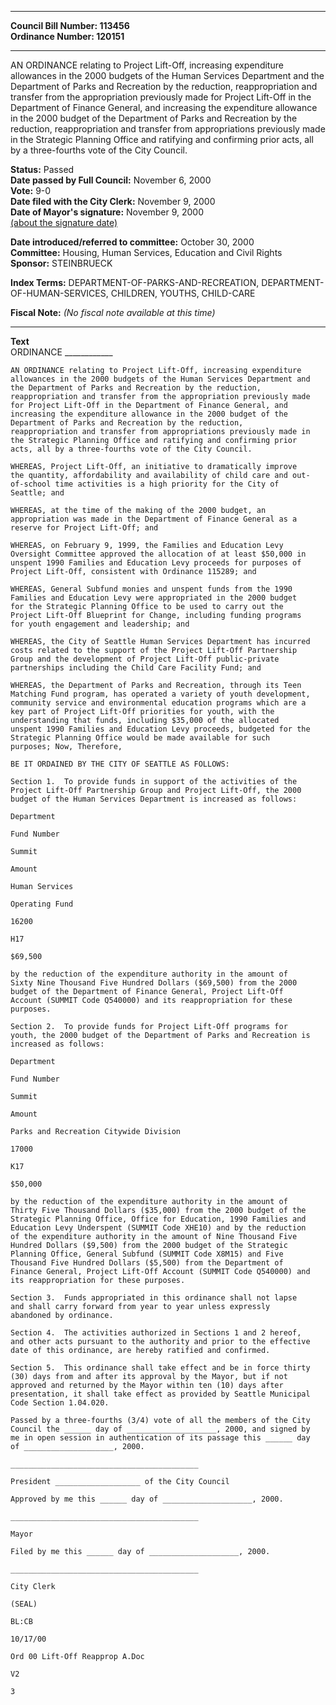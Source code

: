 * * * * *  
  
**Council Bill Number: [](#h0)[](#h2)113456**   
**Ordinance Number: 120151**  
  
* * * * *  
  
AN ORDINANCE relating to Project Lift-Off, increasing expenditure allowances in the 2000 budgets of the Human Services Department and the Department of Parks and Recreation by the reduction, reappropriation and transfer from the appropriation previously made for Project Lift-Off in the Department of Finance General, and increasing the expenditure allowance in the 2000 budget of the Department of Parks and Recreation by the reduction, reappropriation and transfer from appropriations previously made in the Strategic Planning Office and ratifying and confirming prior acts, all by a three-fourths vote of the City Council.  
  
**Status:** Passed   
**Date passed by Full Council:** November 6, 2000   
**Vote:** 9-0   
**Date filed with the City Clerk:** November 9, 2000   
**Date of Mayor's signature:** November 9, 2000   
[(about the signature date)](/~public/approvaldate.htm)   
  
  
**Date introduced/referred to committee:** October 30, 2000   
**Committee:** Housing, Human Services, Education and Civil Rights   
**Sponsor:** STEINBRUECK   
  
**Index Terms:** DEPARTMENT-OF-PARKS-AND-RECREATION, DEPARTMENT-OF-HUMAN-SERVICES, CHILDREN, YOUTHS, CHILD-CARE  
  
**Fiscal Note:** *(No fiscal note available at this time)*  
  
* * * * *  
  
**Text**  
    ORDINANCE ____________  
  
    AN ORDINANCE relating to Project Lift-Off, increasing expenditure  
    allowances in the 2000 budgets of the Human Services Department and  
    the Department of Parks and Recreation by the reduction,  
    reappropriation and transfer from the appropriation previously made  
    for Project Lift-Off in the Department of Finance General, and  
    increasing the expenditure allowance in the 2000 budget of the  
    Department of Parks and Recreation by the reduction,  
    reappropriation and transfer from appropriations previously made in  
    the Strategic Planning Office and ratifying and confirming prior  
    acts, all by a three-fourths vote of the City Council.  
  
    WHEREAS, Project Lift-Off, an initiative to dramatically improve  
    the quantity, affordability and availability of child care and out-  
    of-school time activities is a high priority for the City of  
    Seattle; and  
  
    WHEREAS, at the time of the making of the 2000 budget, an  
    appropriation was made in the Department of Finance General as a  
    reserve for Project Lift-Off; and  
  
    WHEREAS, on February 9, 1999, the Families and Education Levy  
    Oversight Committee approved the allocation of at least $50,000 in  
    unspent 1990 Families and Education Levy proceeds for purposes of  
    Project Lift-Off, consistent with Ordinance 115289; and  
  
    WHEREAS, General Subfund monies and unspent funds from the 1990  
    Families and Education Levy were appropriated in the 2000 budget  
    for the Strategic Planning Office to be used to carry out the  
    Project Lift-Off Blueprint for Change, including funding programs  
    for youth engagement and leadership; and  
  
    WHEREAS, the City of Seattle Human Services Department has incurred  
    costs related to the support of the Project Lift-Off Partnership  
    Group and the development of Project Lift-Off public-private  
    partnerships including the Child Care Facility Fund; and  
  
    WHEREAS, the Department of Parks and Recreation, through its Teen  
    Matching Fund program, has operated a variety of youth development,  
    community service and environmental education programs which are a  
    key part of Project Lift-Off priorities for youth, with the  
    understanding that funds, including $35,000 of the allocated  
    unspent 1990 Families and Education Levy proceeds, budgeted for the  
    Strategic Planning Office would be made available for such  
    purposes; Now, Therefore,  
  
    BE IT ORDAINED BY THE CITY OF SEATTLE AS FOLLOWS:  
  
    Section 1.  To provide funds in support of the activities of the  
    Project Lift-Off Partnership Group and Project Lift-Off, the 2000  
    budget of the Human Services Department is increased as follows:  
  
    Department  
  
    Fund Number  
  
    Summit  
  
    Amount  
  
    Human Services  
  
    Operating Fund  
  
    16200  
  
    H17  
  
    $69,500  
  
    by the reduction of the expenditure authority in the amount of  
    Sixty Nine Thousand Five Hundred Dollars ($69,500) from the 2000  
    budget of the Department of Finance General, Project Lift-Off  
    Account (SUMMIT Code Q540000) and its reappropriation for these  
    purposes.  
  
    Section 2.  To provide funds for Project Lift-Off programs for  
    youth, the 2000 budget of the Department of Parks and Recreation is  
    increased as follows:  
  
    Department  
  
    Fund Number  
  
    Summit  
  
    Amount  
  
    Parks and Recreation Citywide Division  
  
    17000  
  
    K17  
  
    $50,000  
  
    by the reduction of the expenditure authority in the amount of  
    Thirty Five Thousand Dollars ($35,000) from the 2000 budget of the  
    Strategic Planning Office, Office for Education, 1990 Families and  
    Education Levy Underspent (SUMMIT Code XHE10) and by the reduction  
    of the expenditure authority in the amount of Nine Thousand Five  
    Hundred Dollars ($9,500) from the 2000 budget of the Strategic  
    Planning Office, General Subfund (SUMMIT Code X8M15) and Five  
    Thousand Five Hundred Dollars ($5,500) from the Department of  
    Finance General, Project Lift-Off Account (SUMMIT Code Q540000) and  
    its reappropriation for these purposes.  
  
    Section 3.  Funds appropriated in this ordinance shall not lapse  
    and shall carry forward from year to year unless expressly  
    abandoned by ordinance.  
  
    Section 4.  The activities authorized in Sections 1 and 2 hereof,  
    and other acts pursuant to the authority and prior to the effective  
    date of this ordinance, are hereby ratified and confirmed.  
  
    Section 5.  This ordinance shall take effect and be in force thirty  
    (30) days from and after its approval by the Mayor, but if not  
    approved and returned by the Mayor within ten (10) days after  
    presentation, it shall take effect as provided by Seattle Municipal  
    Code Section 1.04.020.  
  
    Passed by a three-fourths (3/4) vote of all the members of the City  
    Council the ______ day of ____________________, 2000, and signed by  
    me in open session in authentication of its passage this ______ day  
    of ____________________, 2000.  
  
    __________________________________________  
  
    President ___________________ of the City Council  
  
    Approved by me this ______ day of ____________________, 2000.  
  
    __________________________________________  
  
    Mayor  
  
    Filed by me this ______ day of ____________________, 2000.  
  
    __________________________________________  
  
    City Clerk  
  
    (SEAL)  
  
    BL:CB  
  
    10/17/00  
  
    Ord 00 Lift-Off Reapprop A.Doc  
  
    V2  
  
    3  
